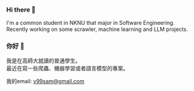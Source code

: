 ### Hi there 👋
I'm a common student in NKNU that major in Software Engineering.</br>
Recently working on some scrawler, machine learning and LLM projects.

### 你好 👋
我是在高師大就讀的普通學生。</br>
最近在寫一些爬蟲、機器學習或者語言模型的專案。

我的email: v99sam@gmail.com
